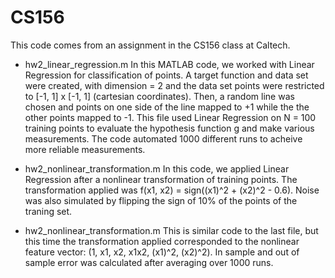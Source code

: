# CS156
This code comes from an assignment in the CS156 class at Caltech.

- hw2_linear_regression.m
In this MATLAB code, we worked with Linear Regression for classification of points.
A target function and data set were created, with dimension = 2 and the data set
points were restricted to [-1, 1] x [-1, 1] (cartesian coordinates). Then,
a random line was chosen and points on one side of the line mapped to +1 while the
the other points mapped to -1. This file used Linear Regression on N = 100 training
points to evaluate the hypothesis function g and make various measurements. The code
automated 1000 different runs to acheive more reliable measurements.

- hw2_nonlinear_transformation.m
In this code, we applied Linear Regression after a nonlinear transformation of
training points. The transformation applied was f(x1, x2) = sign((x1)^2 + (x2)^2 - 0.6).
Noise was also simulated by flipping the sign of 10% of the points of the traning set.

- hw2_nonlinear_transformation.m
This is similar code to the last file, but this time the transformation applied
corresponded to the nonlinear feature vector: (1, x1, x2, x1x2, (x1)^2, (x2)^2).
In sample and out of sample error was calculated after averaging over 1000 runs.
